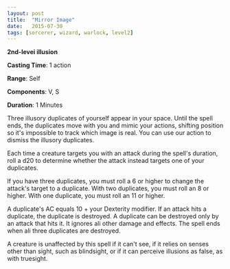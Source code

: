 ```yaml
---
layout: post
title:  "Mirror Image"
date:   2015-07-30
tags: [sorcerer, wizard, warlock, level2]
---
```


**2nd-levei illusion**

**Casting Time**: 1 action

**Range**: Self

**Components**: V, S

**Duration**: 1 Minutes

Three illusory duplicates of yourself appear in your space. Until the spell ends, the duplicates move with you and mimic your actions, shifting position so it's impossible to track which image is real. You can use our action to dismiss the illusory duplicates.

Each time a creature targets you with an attack during the spell's duration, roll a d20 to determine whether the attack instead targets one of your duplicates.

lf you have three duplicates, you must roll a 6 or higher to change the attack's target to a duplicate. With two duplicates, you must roll an 8 or higher. With one duplicate, you must roll an 11 or higher.

A duplicate's AC equals 10 + your Dexterity modifier. If an attack hits a duplicate, the duplicate is destroyed. A duplicate can be destroyed only by an attack that hits it. It ignores ali other damage and effects. The spell ends when ali three duplicates are destroyed.

A creature is unaffected by this spell if it can't see, if it relies on senses other than sight, such as blindsight, or if it can perceive illusions as false, as with truesight.
